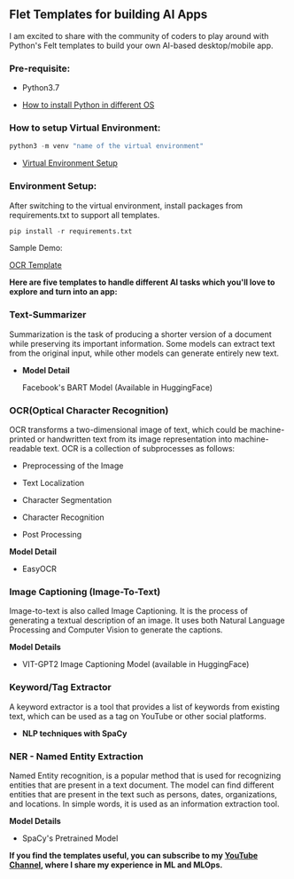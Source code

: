 ## Flet Templates for building AI Apps

I am excited to share with the community of coders to play around with Python's Felt templates to build your own AI-based desktop/mobile app.

### Pre-requisite:

- Python3.7

- [How to install Python in different OS](https://kinsta.com/knowledgebase/install-python/)

### How to setup Virtual Environment:

```python
python3 -m venv "name of the virtual environment"
```

- [Virtual Environment Setup](https://www.dataquest.io/blog/a-complete-guide-to-python-virtual-environments/)

### Environment Setup:

After switching to the virtual environment, install packages from requirements.txt to support all templates.

```python
pip install -r requirements.txt
```
Sample Demo:

[OCR Template](https://youtu.be/B7Cfzum6YA8)


**Here are five templates to handle different AI tasks which you'll love to explore and turn into an app:**

### Text-Summarizer

Summarization is the task of producing a shorter version of a document while preserving its important information. Some models can extract text from the original input, while other models can generate entirely new text.

- **Model Detail**

    Facebook's BART Model (Available in HuggingFace)

### OCR(Optical Character Recognition)

OCR transforms a two-dimensional image of text, which could be machine-printed or handwritten text from its image representation into machine-readable text. OCR is a collection of subprocesses as follows:

- Preprocessing of the Image

- Text Localization

- Character Segmentation

- Character Recognition

- Post Processing

**Model Detail**

- EasyOCR

### Image Captioning (Image-To-Text)

Image-to-text is also called Image Captioning. It is the process of generating a textual description of an image. It uses both Natural Language Processing and Computer Vision to generate the captions.

**Model Details**

- VIT-GPT2 Image Captioning Model (available in HuggingFace)

### Keyword/Tag Extractor

A keyword extractor is a tool that provides a list of keywords from existing text, which can be used as a tag on YouTube or other social platforms.

- **NLP techniques with SpaCy**

### NER - Named Entity Extraction

Named Entity recognition, is a popular method that is used for recognizing entities that are present in a text document. The model can find different entities that are present in the text such as persons, dates, organizations, and locations. In simple words, it is used as an information extraction tool.

**Model Details**

- SpaCy's Pretrained Model

**If you find the templates useful, you can subscribe to my [YouTube Channel](https://www.youtube.com/@mlworks), where I share my experience in ML and MLOps.**